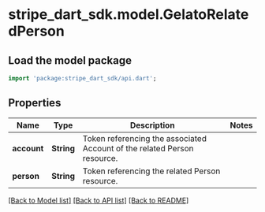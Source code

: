 # stripe_dart_sdk.model.GelatoRelatedPerson

## Load the model package
```dart
import 'package:stripe_dart_sdk/api.dart';
```

## Properties
Name | Type | Description | Notes
------------ | ------------- | ------------- | -------------
**account** | **String** | Token referencing the associated Account of the related Person resource. | 
**person** | **String** | Token referencing the related Person resource. | 

[[Back to Model list]](../README.md#documentation-for-models) [[Back to API list]](../README.md#documentation-for-api-endpoints) [[Back to README]](../README.md)


